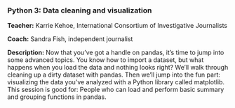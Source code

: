 ### Python 3: Data cleaning and visualization
**Teacher:** Karrie Kehoe, International Consortium of Investigative Journalists

**Coach:** Sandra Fish, independent journalist

**Description:** Now that you’ve got a handle on pandas, it’s time to jump into some advanced topics. You know how to import a dataset, but what happens when you load the data and nothing looks right? We’ll walk through cleaning up a dirty dataset with pandas. Then we’ll jump into the fun part: visualizing the data you’ve analyzed with a Python library called matplotlib. This session is good for: People who can load and perform basic summary and grouping functions in pandas.
